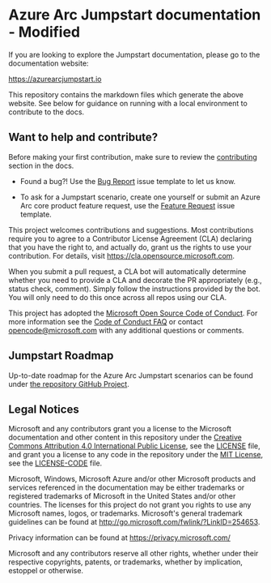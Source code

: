 # Azure Arc Jumpstart documentation - Modified

If you are looking to explore the Jumpstart documentation, please go to the documentation website:

https://azurearcjumpstart.io

This repository contains the markdown files which generate the above website. See below for guidance on running with a local environment to contribute to the docs.

## Want to help and contribute?

Before making your first contribution, make sure to review the [contributing](https://azurearcjumpstart.io/contributing/) section in the docs.

* Found a bug?! Use the [Bug Report](https://github.com/microsoft/azure_arc/issues/new?assignees=&labels=bug&template=bug_report.md&title=) issue template to let us know.

* To ask for a Jumpstart scenario, create one yourself or submit an Azure Arc core product feature request, use the [Feature Request](https://github.com/microsoft/azure_arc/issues/new?assignees=&labels=&template=feature_request.md&title=) issue template.

This project welcomes contributions and suggestions.  Most contributions require you to agree to a
Contributor License Agreement (CLA) declaring that you have the right to, and actually do, grant us
the rights to use your contribution. For details, visit https://cla.opensource.microsoft.com.

When you submit a pull request, a CLA bot will automatically determine whether you need to provide
a CLA and decorate the PR appropriately (e.g., status check, comment). Simply follow the instructions
provided by the bot. You will only need to do this once across all repos using our CLA.

This project has adopted the [Microsoft Open Source Code of Conduct](https://opensource.microsoft.com/codeofconduct/).
For more information see the [Code of Conduct FAQ](https://opensource.microsoft.com/codeofconduct/faq/) or
contact [opencode@microsoft.com](mailto:opencode@microsoft.com) with any additional questions or comments.

## Jumpstart Roadmap

Up-to-date roadmap for the Azure Arc Jumpstart scenarios can be found under [the repository GitHub Project](https://github.com/microsoft/azure_arc/projects/1).

## Legal Notices

Microsoft and any contributors grant you a license to the Microsoft documentation and other content
in this repository under the [Creative Commons Attribution 4.0 International Public License](https://creativecommons.org/licenses/by/4.0/legalcode),
see the [LICENSE](LICENSE) file, and grant you a license to any code in the repository under the [MIT License](https://opensource.org/licenses/MIT), see the
[LICENSE-CODE](LICENSE-CODE) file.

Microsoft, Windows, Microsoft Azure and/or other Microsoft products and services referenced in the documentation
may be either trademarks or registered trademarks of Microsoft in the United States and/or other countries.
The licenses for this project do not grant you rights to use any Microsoft names, logos, or trademarks.
Microsoft's general trademark guidelines can be found at http://go.microsoft.com/fwlink/?LinkID=254653.

Privacy information can be found at https://privacy.microsoft.com/

Microsoft and any contributors reserve all other rights, whether under their respective copyrights, patents,
or trademarks, whether by implication, estoppel or otherwise.
